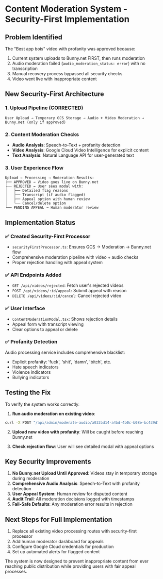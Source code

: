 # Content Moderation System - Security-First Implementation

## Problem Identified
The "Best app bois" video with profanity was approved because:
1. Current system uploads to Bunny.net FIRST, then runs moderation
2. Audio moderation failed (`audio_moderation_status: error`) with no transcription
3. Manual recovery process bypassed all security checks
4. Video went live with inappropriate content

## New Security-First Architecture

### 1. Upload Pipeline (CORRECTED)
```
User Upload → Temporary GCS Storage → Audio + Video Moderation → Bunny.net (only if approved)
```

### 2. Content Moderation Checks
- **Audio Analysis**: Speech-to-Text + profanity detection
- **Video Analysis**: Google Cloud Video Intelligence for explicit content
- **Text Analysis**: Natural Language API for user-generated text

### 3. User Experience Flow
```
Upload → Processing → Moderation Results:
├── APPROVED → Video goes live on Bunny.net
├── REJECTED → User sees modal with:
│   ├── Detailed flag reasons
│   ├── Transcript (if audio flagged)
│   ├── Appeal option with human review
│   └── Cancel/delete option
└── PENDING APPEAL → Human moderator review
```

## Implementation Status

### ✅ Created Security-First Processor
- `securityFirstProcessor.ts`: Ensures GCS → Moderation → Bunny.net flow
- Comprehensive moderation pipeline with video + audio checks
- Proper rejection handling with appeal system

### ✅ API Endpoints Added
- `GET /api/videos/rejected`: Fetch user's rejected videos
- `POST /api/videos/:id/appeal`: Submit appeal with reason
- `DELETE /api/videos/:id/cancel`: Cancel rejected video

### ✅ User Interface
- `ContentModerationModal.tsx`: Shows rejection details
- Appeal form with transcript viewing
- Clear options to appeal or delete

### ✅ Profanity Detection
Audio processing service includes comprehensive blacklist:
- Explicit profanity: 'fuck', 'shit', 'damn', 'bitch', etc.
- Hate speech indicators
- Violence indicators
- Bullying indicators

## Testing the Fix

To verify the system works correctly:

1. **Run audio moderation on existing video**:
```bash
curl -X POST "/api/admin/moderate-audio/a033bd14-a4bd-4b0c-b08e-bc439d784546"
```

2. **Upload new video with profanity**: Will be caught before reaching Bunny.net

3. **Check rejection flow**: User will see detailed modal with appeal options

## Key Security Improvements

1. **No Bunny.net Upload Until Approved**: Videos stay in temporary storage during moderation
2. **Comprehensive Audio Analysis**: Speech-to-Text with profanity detection
3. **User Appeal System**: Human review for disputed content
4. **Audit Trail**: All moderation decisions logged with timestamps
5. **Fail-Safe Defaults**: Any moderation error results in rejection

## Next Steps for Full Implementation

1. Replace all existing video processing routes with security-first processor
2. Add human moderator dashboard for appeals
3. Configure Google Cloud credentials for production
4. Set up automated alerts for flagged content

The system is now designed to prevent inappropriate content from ever reaching public distribution while providing users with fair appeal processes.